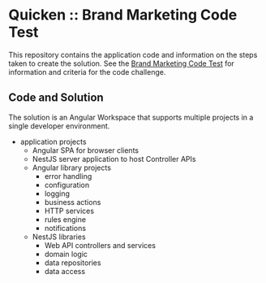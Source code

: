 # Quicken :: Brand Marketing Code Test

This repository contains the application code and information on the steps taken to create the solution. See the [Brand Marketing Code Test](brand-marketing-code-test.md) for information and criteria for the code challenge.

## Code and Solution

The solution is an Angular Workspace that supports multiple projects in a single developer environment. 

* application projects
  * Angular SPA for browser clients
  * NestJS server application to host Controller APIs
  * Angular library projects
    * error handling
    * configuration
    * logging
    * business actions
    * HTTP services
    * rules engine
    * notifications
  * NestJS libraries
    * Web API controllers and services
    * domain logic
    * data repositories
    * data access